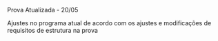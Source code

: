 Prova Atualizada - 20/05

Ajustes no programa atual de acordo com os ajustes e modificações de requisitos de estrutura na prova